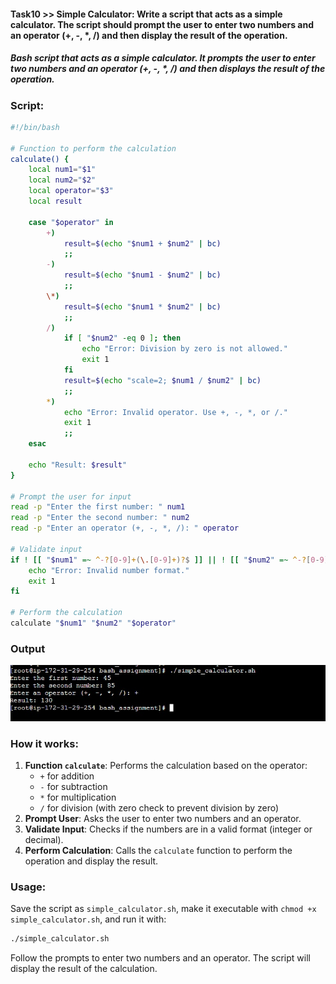 #### Task10 >> Simple Calculator: Write a script that acts as a simple calculator. The script should prompt the user to enter two numbers and an operator (+, -, *, /) and then display the result of the operation.

##### Bash script that acts as a simple calculator. It prompts the user to enter two numbers and an operator (+, -, *, /) and then displays the result of the operation.

### Script:

```bash
#!/bin/bash

# Function to perform the calculation
calculate() {
    local num1="$1"
    local num2="$2"
    local operator="$3"
    local result

    case "$operator" in
        +)
            result=$(echo "$num1 + $num2" | bc)
            ;;
        -)
            result=$(echo "$num1 - $num2" | bc)
            ;;
        \*)
            result=$(echo "$num1 * $num2" | bc)
            ;;
        /)
            if [ "$num2" -eq 0 ]; then
                echo "Error: Division by zero is not allowed."
                exit 1
            fi
            result=$(echo "scale=2; $num1 / $num2" | bc)
            ;;
        *)
            echo "Error: Invalid operator. Use +, -, *, or /."
            exit 1
            ;;
    esac

    echo "Result: $result"
}

# Prompt the user for input
read -p "Enter the first number: " num1
read -p "Enter the second number: " num2
read -p "Enter an operator (+, -, *, /): " operator

# Validate input
if ! [[ "$num1" =~ ^-?[0-9]+(\.[0-9]+)?$ ]] || ! [[ "$num2" =~ ^-?[0-9]+(\.[0-9]+)?$ ]]; then
    echo "Error: Invalid number format."
    exit 1
fi

# Perform the calculation
calculate "$num1" "$num2" "$operator"
```

### Output
![Alt text](Image_Output_of_the_tasks/Output_of_Task10.jpg)

### How it works:
1. **Function `calculate`**: Performs the calculation based on the operator:
   - `+` for addition
   - `-` for subtraction
   - `*` for multiplication
   - `/` for division (with zero check to prevent division by zero)
2. **Prompt User**: Asks the user to enter two numbers and an operator.
3. **Validate Input**: Checks if the numbers are in a valid format (integer or decimal).
4. **Perform Calculation**: Calls the `calculate` function to perform the operation and display the result.

### Usage:
Save the script as `simple_calculator.sh`, make it executable with `chmod +x simple_calculator.sh`, and run it with:

```bash
./simple_calculator.sh
```

Follow the prompts to enter two numbers and an operator. The script will display the result of the calculation.

